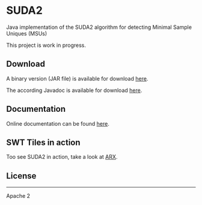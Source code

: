 # SUDA2
Java implementation of the SUDA2 algorithm for detecting Minimal Sample Uniques (MSUs)

This project is work in progress.

## Download

A binary version (JAR file) is available for download [here](https://rawgithub.com/prasser/suda2/master/jars/suda2-0.0.1.jar).

The according Javadoc is available for download [here](https://rawgithub.com/prasser/suda2/master/jars/suda2-0.0.1-doc.jar). 

## Documentation

Online documentation can be found [here](https://rawgithub.com/prasser/suda2/master/doc/index.html).

## SWT Tiles in action

Too see SUDA2 in action, take a look at [ARX](https://github.com/arx-deidentifier/arx).

## License
------
Apache 2
